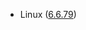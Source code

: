 - Linux ([6.6.79](https://git.kernel.org/pub/scm/linux/kernel/git/stable/linux.git/tag/?h=v6.6.79))
